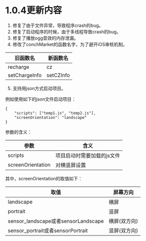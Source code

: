 # 1.0.4更新内容

1. 修复了由于文件异常，导致程序crash的bug。
2. 修复了启动程序的时候，由于多线程导致crash的bug。
3. 修复了播放ogg音效的内存泄漏。
4. 修改了conchMarket的函数名字，为了避开iOS审核机制。

|旧函数名 | 新函数名 |
|---|---|    
| recharge | cz |
| setChargeInfo| setCZInfo |

5. 支持用json方式启动项目。

例如使用如下的json文件启动项目：


```
{
    "scripts": ["temp1.js", "temp2.js"],
    "screenOrientation": "landscape"
}
```

参数的含义：

|参数|含义|
|--|--|
|scripts|项目启动时需要加载的js文件|
|screenOrientation|对横竖屏设置|

其中，screenOrientation的取值如下：

|取值|屏幕方向|
|--|--|
|landscape|横屏|
|portrait|竖屏|
|sensor_landscape或者sensorLandscape|横屏(双方向)|
|sensor_portrait或者sensorPortrait|竖屏(双方向)|